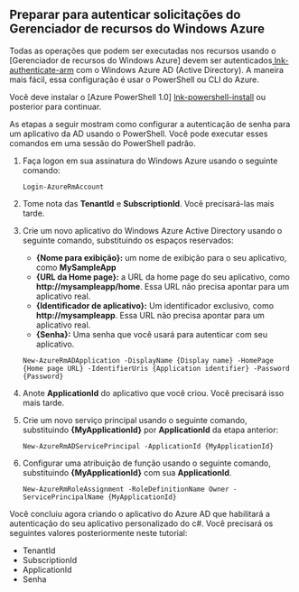 ## <a name="prepare-to-authenticate-azure-resource-manager-requests"></a>Preparar para autenticar solicitações do Gerenciador de recursos do Windows Azure

Todas as operações que podem ser executadas nos recursos usando o [Gerenciador de recursos do Windows Azure] devem ser autenticados[ lnk-authenticate-arm] com o Windows Azure AD (Active Directory). A maneira mais fácil, essa configuração é usar o PowerShell ou CLI do Azure.

Você deve instalar o [Azure PowerShell 1.0] [ lnk-powershell-install] ou posterior para continuar.

As etapas a seguir mostram como configurar a autenticação de senha para um aplicativo da AD usando o PowerShell. Você pode executar esses comandos em uma sessão do PowerShell padrão.

1. Faça logon em sua assinatura do Windows Azure usando o seguinte comando:

    ```
    Login-AzureRmAccount
    ```

2. Tome nota das **TenantId** e **SubscriptionId**. Você precisará-las mais tarde.

3. Crie um novo aplicativo do Windows Azure Active Directory usando o seguinte comando, substituindo os espaços reservados:

    - **{Nome para exibição}:** um nome de exibição para o seu aplicativo, como **MySampleApp**
    - **{URL da Home page}:** a URL da home page do seu aplicativo, como **http://mysampleapp/home**. Essa URL não precisa apontar para um aplicativo real.
    - **{Identificador de aplicativo}:** Um identificador exclusivo, como **http://mysampleapp**. Essa URL não precisa apontar para um aplicativo real.
    - **{Senha}:** Uma senha que você usará para autenticar com seu aplicativo.

    ```
    New-AzureRmADApplication -DisplayName {Display name} -HomePage {Home page URL} -IdentifierUris {Application identifier} -Password {Password}
    ```
    
4. Anote **ApplicationId** do aplicativo que você criou. Você precisará isso mais tarde.

5. Crie um novo serviço principal usando o seguinte comando, substituindo **{MyApplicationId}** por **ApplicationId** da etapa anterior:

    ```
    New-AzureRmADServicePrincipal -ApplicationId {MyApplicationId}
    ```
    
6. Configurar uma atribuição de função usando o seguinte comando, substituindo **{MyApplicationId}** com sua **ApplicationId**.

    ```
    New-AzureRmRoleAssignment -RoleDefinitionName Owner -ServicePrincipalName {MyApplicationId}
    ```
    
Você concluiu agora criando o aplicativo do Azure AD que habilitará a autenticação do seu aplicativo personalizado do c#. Você precisará os seguintes valores posteriormente neste tutorial:

- TenantId
- SubscriptionId
- ApplicationId
- Senha

[lnk-authenticate-arm]: https://msdn.microsoft.com/library/azure/dn790557.aspx
[lnk-powershell-install]: ../articles/powershell-install-configure.md
